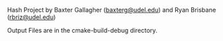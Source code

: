 Hash Project by Baxter Gallagher (baxterg@udel.edu) and Ryan Brisbane (rbriz@udel.edu)

Output Files are in the cmake-build-debug directory.